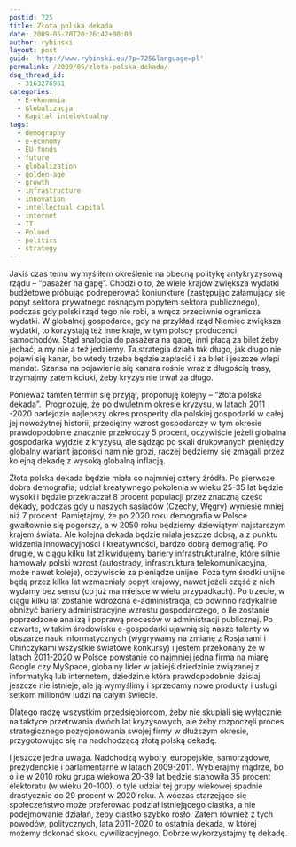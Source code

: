 ```yaml
---
postid: 725
title: Złota polska dekada
date: 2009-05-28T20:26:42+00:00
author: rybinski
layout: post
guid: 'http://www.rybinski.eu/?p=725&language=pl'
permalink: /2009/05/zlota-polska-dekada/
dsq_thread_id:
  - 3163276961
categories:
  - E-ekonomia
  - Globalizacja
  - Kapitał intelektualny
tags:
  - demography
  - e-economy
  - EU-funds
  - future
  - globalization
  - golden-age
  - growth
  - infrastructure
  - innovation
  - intellectual capital
  - internet
  - IT
  - Poland
  - politics
  - strategy
---
```

Jakiś czas temu wymyśliłem określenie na obecną politykę antykryzysową rządu – “pasażer na gapę”. Chodzi o to, że wiele krajów zwiększa wydatki budżetowe próbując podreperować koniunkturę (zastępując załamujący się popyt sektora prywatnego rosnącym popytem sektora publicznego), podczas gdy polski rząd tego nie robi, a wręcz przeciwnie ogranicza wydatki. W globalnej gospodarce, gdy na przykład rząd Niemiec zwiększa wydatki, to korzystają też inne kraje, w tym polscy producenci samochodów. Stąd analogia do pasażera na gapę, inni płacą za bilet żeby jechać, a my nie a też jedziemy. Ta strategia działa tak długo, jak długo nie pojawi się kanar, bo wtedy trzeba będzie zapłacić i za bilet i jeszcze wlepi mandat. Szansa na pojawienie się kanara rośnie wraz z długością trasy, trzymajmy zatem kciuki, żeby kryzys nie trwał za długo.

Ponieważ tamten termin się przyjął, proponuję kolejny – “złota polska dekada”.  Prognozuję, że po dwuletnim okresie kryzysu, w latach 2011 -2020 nadejdzie najlepszy okres prosperity dla polskiej gospodarki w całej jej nowożytnej historii, przeciętny wzrost gospodarczy w tym okresie prawdopodobnie znacznie przekroczy 5 procent, oczywiście jeżeli globalna gospodarka wyjdzie z kryzysu, ale sądząc po skali drukowanych pieniędzy globalny wariant japoński nam nie grozi, raczej będziemy się zmagali przez kolejną dekadę z wysoką globalną inflacją.

<!--more-->

Złota polska dekada będzie miała co najmniej cztery źródła. Po pierwsze dobra demografia, udział kreatywnego pokolenia w wieku 25-35 lat będzie wysoki i będzie przekraczał 8 procent populacji przez znaczną część dekady, podczas gdy u naszych sąsiadów (Czechy, Węgry) wyniesie mniej niż 7 procent. Pamiętajmy, że po 2020 roku demografia w Polsce gwałtownie się pogorszy, a w 2050 roku będziemy dziewiątym najstarszym krajem świata. Ale kolejna dekada będzie miała jeszcze dobrą, a z punktu widzenia innowacyjności i kreatywności, bardzo dobrą demografię. Po drugie, w ciągu kilku lat zlikwidujemy bariery infrastrukturalne, które silnie hamowały polski wzrost (autostrady, infrastruktura telekomunikacyjna, może nawet koleje), oczywiście za pieniądze unijne. Poza tym środki unijne będą przez kilka lat wzmacniały popyt krajowy, nawet jeżeli część z nich wydamy bez sensu (co już ma miejsce w wielu przypadkach). Po trzecie, w ciągu kilku lat zostanie wdrożona e-administracja, co powinno radykalnie obniżyć bariery administracyjne wzrostu gospodarczego, o ile zostanie poprzedzone analizą i poprawą procesów w administracji publicznej. Po czwarte, w takim środowisku e-gospodarki ujawnią się nasze talenty w obszarze nauk informatycznych (wygrywamy na zmianę z Rosjanami i Chińczykami wszystkie światowe konkursy) i jestem przekonany że w latach 2011-2020 w Polsce powstanie co najmniej jedna firma na miarę Google czy MySpace, globalny lider w jakiejś dziedzinie związanej z informatyką lub internetem, dziedzinie która prawdopodobnie dzisiaj jeszcze nie istnieje, ale ją wymyślimy i sprzedamy nowe produkty i usługi setkom milionów ludzi na całym świecie.

Dlatego radzę wszystkim przedsiębiorcom, żeby nie skupiali się wyłącznie na taktyce przetrwania dwóch lat kryzysowych, ale żeby rozpoczęli proces strategicznego pozycjonowania swojej firmy w dłuższym okresie, przygotowując się na nadchodzącą złotą polską dekadę. 

I jeszcze jedna uwaga. Nadchodzą wybory, europejskie, samorządowe, prezydenckie i parlamentarne w latach 2009-2011. Wybierajmy mądrze, bo o ile w 2010 roku grupa wiekowa 20-39 lat będzie stanowiła 35 procent elektoratu (w wieku 20-100), o tyle udział tej grupy wiekowej spadnie drastycznie do 29 procent w 2020 roku. A wóczas starzejące się społeczeństwo może preferować podział istniejącego ciastka, a nie podejmowanie działań, żeby ciastko szybko rosło. Zatem również z tych powodów, politycznych, lata 2011-2020 to ostatnia dekada, w której możemy dokonać skoku cywilizacyjnego. Dobrze wykorzystajmy tę dekadę.
